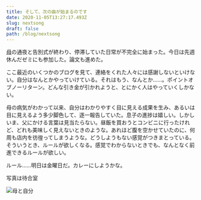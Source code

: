 ```yaml
---
title: そして、次の曲が始まるのです
date: 2020-11-05T13:27:17.493Z
slug: nextsong
draft: false
path: /blog/nextsong
---
```

[母](https://khosoda.net/blog/20201028)の通夜と告別式が終わり、停滞していた日常が不完全に始まった。今日は先週休んだゼミにも参加した。論文も進めた。

ここ最近のいくつかのブログを見て、連絡をくれた人々には感謝しないといけない。自分はなんとかやっていけている。それはもう、なんとか……。ポイントオブノーリターン。どんな引き金が引かれようと、とにかく人はやっていくしかない。

母の病気がわかって以来、自分はわかりやすく目に見える成果を生み、あるいは目に見えるよう多少脚色して、逐一報告していた。息子の進捗は嬉しい。しかしいま、父にかける言葉は見当たらない。昼飯を買おうとコンビニに行ったけれど、どれも美味しく見えないときのような。あれほど腹を空かせていたのに、何周も店内を彷徨ってしまうような。どうしようもない感覚がつきまとっている。そういうとき、ルールが欲しくなる。感覚でわからないときでも、なんとなく前進できるルールが欲しい。

ルール……明日は金曜日だ。カレーにしようかな。

写真は待合室

![母と自分](../images/img_4516のコピー.jpg "母と自分")